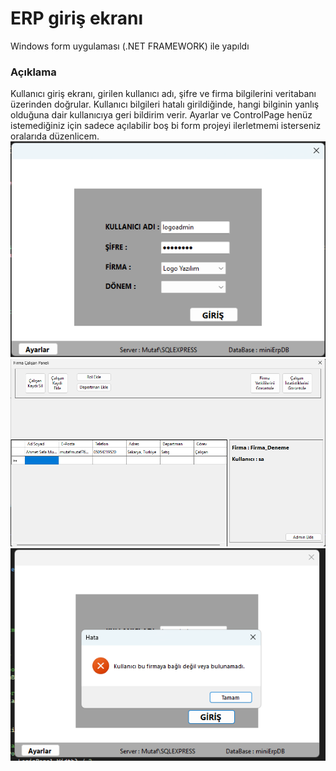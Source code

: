# **ERP giriş ekranı**

Windows form uygulaması (.NET FRAMEWORK) ile yapıldı

### **Açıklama**
Kullanıcı giriş ekranı, girilen kullanıcı adı, şifre ve firma bilgilerini veritabanı üzerinden doğrular. Kullanıcı bilgileri hatalı girildiğinde, hangi bilginin yanlış olduğuna dair kullanıcıya geri bildirim verir.
Ayarlar ve ControlPage henüz istemediğiniz için sadece açılabilir boş bi form projeyi ilerletmemi isterseniz oralarıda düzenlicem.
![LoginScreenSS](/img/logIn.png)
![ControlPageSS](/img/controlPage.png)
![ControlPageSS](/img/error.png)
